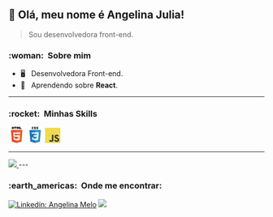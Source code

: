 ## 💜 Olá, meu nome é <strong>Angelina Julia!</strong>

> Sou desenvolvedora front-end.

<h3> :woman: &nbsp;Sobre mim </h3>

- 🖥️ &nbsp; Desenvolvedora Front-end.
- 🌱 &nbsp; Aprendendo sobre **React**.
---

<h3> :rocket: &nbsp;Minhas Skills </h3>
<code><img height="32" src="https://raw.githubusercontent.com/github/explore/80688e429a7d4ef2fca1e82350fe8e3517d3494d/topics/html/html.png" alt="HTML5"/></code>
<code><img height="32" src="https://raw.githubusercontent.com/github/explore/80688e429a7d4ef2fca1e82350fe8e3517d3494d/topics/css/css.png" alt="CSS"/></code>
<code><img height="30" src="https://raw.githubusercontent.com/github/explore/80688e429a7d4ef2fca1e82350fe8e3517d3494d/topics/javascript/javascript.png"></code>

---
<a href="https://github.com/VanessaSwerts">
  <img height="180em" src="https://github-readme-stats.vercel.app/api?username=VanessaSwerts&theme=dracula&show_icons=true" />
</a>
---

<h3> :earth_americas: &nbsp;Onde me encontrar: </h3> 

[![Linkedin: Angelina Melo](https://img.shields.io/badge/-Linkedin-blue?style=flat-square&logo=Linkedin&logoColor=white&link=LINK-DO-SEU-LINKEDIN)](https://www.linkedin.com/in/angelinamelo/)
<a href="https://www.instagram.com/ajuliamm/" alt="Instagram">
  <img src="https://img.shields.io/badge/-Instagram-DF0174?style=flat-square&labelColor=DF0174&logo=instagram&logoColor=white&link=https://www.instagram.com/ajuliamm/"/></a>
</p>  

